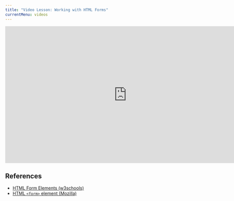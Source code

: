 ```yaml
---
title: "Video Lesson: Working with HTML Forms"
currentMenu: videos
---
```


<div class="youtube-wrapper"><iframe width="776" height="437" src="https://www.youtube-nocookie.com/embed/l3lJojiWUbg?rel=0" frameborder="0" allowfullscreen></iframe></div>

## References

- [HTML Form Elements (w3schools)](https://www.w3schools.com/html/html_form_elements.asp)
- [HTML `<form>` element (Mozilla)](https://developer.mozilla.org/en-US/docs/Web/HTML/Element/form)
